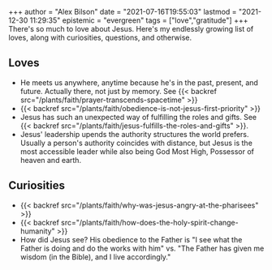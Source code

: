+++
author = "Alex Bilson"
date = "2021-07-16T19:55:03"
lastmod = "2021-12-30 11:29:35"
epistemic = "evergreen"
tags = ["love","gratitude"]
+++
There's so much to love about Jesus. Here's my endlessly growing list of loves, along with curiosities, questions, and otherwise.

## Loves

- He meets us anywhere, anytime because he's in the past, present, and future. Actually there, not just by memory. See {{< backref src="/plants/faith/prayer-transcends-spacetime" >}}
- {{< backref src="/plants/faith/obedience-is-not-jesus-first-priority" >}}
- Jesus has such an unexpected way of fulfilling the roles and gifts. See {{< backref src="/plants/faith/jesus-fulfills-the-roles-and-gifts" >}}.
- Jesus' leadership upends the authority structures the world prefers. Usually a person's authority coincides with distance, but Jesus is the most accessible leader while also being God Most High, Possessor of heaven and earth.

## Curiosities

- {{< backref src="/plants/faith/why-was-jesus-angry-at-the-pharisees" >}}
- {{< backref src="/plants/faith/how-does-the-holy-spirit-change-humanity" >}}
- How did Jesus see? His obedience to the Father is "I see what the Father is doing and do the works with him" vs. "The Father has given me wisdom (in the Bible), and I live accordingly."
